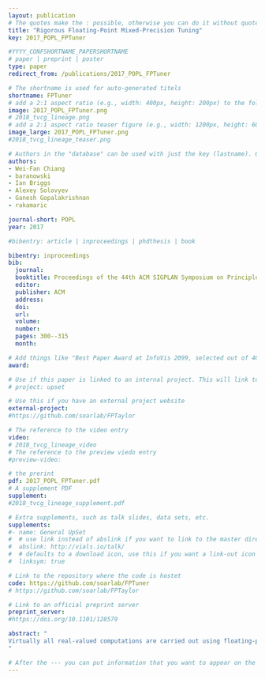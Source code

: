 ```yaml
---
layout: publication
# The quotes make the : possible, otherwise you can do it without quotes
title: "Rigorous Floating-Point Mixed-Precision Tuning"
key: 2017_POPL_FPTuner

#YYYY_CONFSHORTNAME_PAPERSHORTNAME
# paper | preprint | poster
type: paper
redirect_from: /publications/2017_POPL_FPTuner

# The shortname is used for auto-generated titels
shortname: FPTuner
# add a 2:1 aspect ratio (e.g., width: 400px, height: 200px) to the folder /assets/images/papers/
image: 2017_POPL_FPTuner.png
# 2018_tvcg_lineage.png
# add a 2:1 aspect ratio teaser figure (e.g., width: 1200px, height: 600px) to the folder /assets/images/papers/
image_large: 2017_POPL_FPTuner.png
#2018_tvcg_lineage_teaser.png

# Authors in the "database" can be used with just the key (lastname). Others can be written properly.
authors:
- Wei-Fan Chiang
- baranowski
- Ian Briggs
- Alexey Solovyev
- Ganesh Gopalakrishnan
- rakamaric

journal-short: POPL
year: 2017

#bibentry: article | inproceedings | phdthesis | book

bibentry: inproceedings
bib:
  journal:
  booktitle: Proceedings of the 44th ACM SIGPLAN Symposium on Principles of Programming Languages (POPL)
  editor:
  publisher: ACM
  address: 
  doi:
  url: 
  volume:
  number: 
  pages: 300--315
  month: 

# Add things like "Best Paper Award at InfoVis 2099, selected out of 4000 submissions"
award:

# Use if this paper is linked to an internal project. This will link to the project site
# project: upset

# Use this if you have an external project website
external-project:
#https://github.com/soarlab/FPTaylor

# The reference to the video entry
video:
# 2018_tvcg_lineage_video
# The reference to the preview viedo entry
#preview-video:

# the prerint
pdf: 2017_POPL_FPTuner.pdf
# A supplement PDF
supplement: 
#2018_tvcg_lineage_supplement.pdf

# Extra supplements, such as talk slides, data sets, etc.
supplements:
#- name: General UpSet
#  # use link instead of abslink if you want to link to the master directory
#  abslink: http://vials.io/talk/
#  # defaults to a download icon, use this if you want a link-out icon
#  linksym: true

# Link to the repository where the code is hostet
code: https://github.com/soarlab/FPTuner
# https://github.com/soarlab/FPTaylor

# Link to an official preprint server
preprint_server: 
#https://doi.org/10.1101/128579

abstract: "
Virtually all real-valued computations are carried out using floating-point data types and operations. The precision of these data types must be set with the goals of reducing the overall round-off error, but also emphasizing performance improvements. Often, a mixed-precision allocation achieves this optimum; unfortunately, there are no techniques available to compute such allocations and conservatively meet a given error target across all program inputs. In this work, we present a rigorous approach to precision allocation based on formal analysis via Symbolic Taylor Expansions, and error analysis based on interval functions. This approach is implemented in an automated tool called FPTuner that generates and solves a quadratically constrained quadratic program to obtain a precision-annotated version of the given expression. FPTuner automatically introduces all the requisite precision up and down casting operations. It also allows users to flexibly control precision allocation using constraints to cap the number of high precision operators as well as group operators to allocate the same precision to facilitate vectorization. We evaluate FPTuner by tuning several benchmarks and measuring the proportion of lower precision operators allocated as we increase the error threshold. We also measure the reduction in energy consumption resulting from executing mixed-precision tuned code on a real hardware platform. We observe significant energy savings in response to mixed-precision tuning, but also observe situations where unexpected compiler behaviors thwart intended optimizations.
"

# After the --- you can put information that you want to appear on the website using markdown formatting or HTML. A good example are acknowledgements, extra references, an erratum, etc.
---
```

